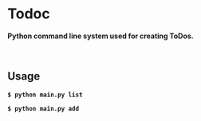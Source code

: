 # <b>Todoc

Python command line system used for creating ToDos.

<br>

## Usage

```
$ python main.py list
```

```
$ python main.py add
```